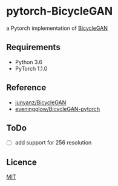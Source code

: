 # pytorch-BicycleGAN

a Pytorch implementation of [BicycleGAN](https://arxiv.org/abs/1711.11586)

## Requirements

- Python 3.6
- PyTorch 1.1.0

## Reference
- [junyanz/BicycleGAN](https://github.com/junyanz/BicycleGAN)
- [eveningglow/BicycleGAN-pytorch](https://github.com/eveningglow/BicycleGAN-pytorch)

## ToDo

- [ ] add support for 256 resolution


## Licence

[MIT](https://github.com/rystylee/pytorch-BicycleGAN/blob/master/LICENSE)